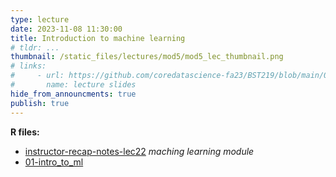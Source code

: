 ```yaml
---
type: lecture
date: 2023-11-08 11:30:00
title: Introduction to machine learning 
# tldr: ...
thumbnail: /static_files/lectures/mod5/mod5_lec_thumbnail.png
# links:
#     - url: https://github.com/coredatascience-fa23/BST219/blob/main/00_course_introduction/Lecture_01.pdf
#       name: lecture slides
hide_from_announcments: true
publish: true
---
```

**R files:**
- [instructor-recap-notes-lec22](https://github.com/coredatascience-fa23/BST219/blob/main/instructor_lecture-recap-notes/instructor_notes_lec22.Rmd)
_maching learning module_
- [01-intro_to_ml](https://github.com/coredatascience-fa23/BST219/blob/main/06_machine-learning/01_intro-ml.Rmd)

